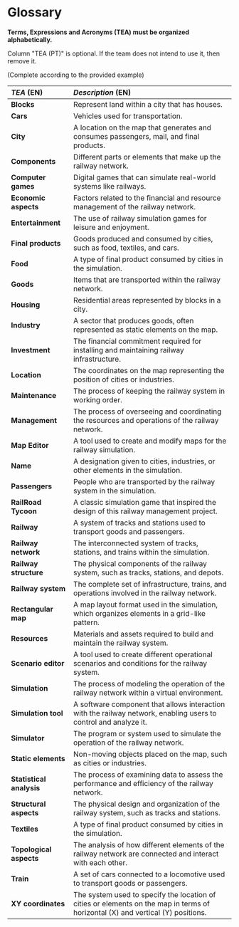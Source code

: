# Glossary

**Terms, Expressions and Acronyms (TEA) must be organized alphabetically.**

Column "TEA (PT)" is optional. If the team does not intend to use it, then remove it.

(Complete according to the provided example)

| **_TEA_** (EN) | **_Description_** (EN)                                                                                                          |                                       
|:---------------|:--------------------------------------------------------------------------------------------------------------------------------|
| **Blocks**     | Represent land within a city that has houses.                                                                                   |
| **Cars**       | Vehicles used for transportation.                                                                                               |
| **City**       | A location on the map that generates and consumes passengers, mail, and final products.                                         |
| **Components** | Different parts or elements that make up the railway network.                                                                   |
| **Computer games** | Digital games that can simulate real-world systems like railways.                                                               |
| **Economic aspects** | Factors related to the financial and resource management of the railway network.                                                |
| **Entertainment** | The use of railway simulation games for leisure and enjoyment.                                                                  |
| **Final products** | Goods produced and consumed by cities, such as food, textiles, and cars.                                                        |
| **Food**       | A type of final product consumed by cities in the simulation.                                                                   |
| **Goods**      | Items that are transported within the railway network.                                                                          |
| **Housing**    | Residential areas represented by blocks in a city.                                                                              |
| **Industry**   | A sector that produces goods, often represented as static elements on the map.                                                  |
| **Investment** | The financial commitment required for installing and maintaining railway infrastructure.                                        |
| **Location**   | The coordinates on the map representing the position of cities or industries.                                                   |
| **Maintenance**| The process of keeping the railway system in working order.                                                                     |
| **Management** | The process of overseeing and coordinating the resources and operations of the railway network.                                 |
| **Map Editor** | A tool used to create and modify maps for the railway simulation.                                                               |
| **Name**       | A designation given to cities, industries, or other elements in the simulation.                                                 |
| **Passengers** | People who are transported by the railway system in the simulation.                                                             |
| **RailRoad Tycoon** | A classic simulation game that inspired the design of this railway management project.                                          |
| **Railway**    | A system of tracks and stations used to transport goods and passengers.                                                         |
| **Railway network** | The interconnected system of tracks, stations, and trains within the simulation.                                                |
| **Railway structure** | The physical components of the railway system, such as tracks, stations, and depots.                                            |
| **Railway system** | The complete set of infrastructure, trains, and operations involved in the railway network.                                     |
| **Rectangular map** | A map layout format used in the simulation, which organizes elements in a grid-like pattern.                                    |
| **Resources**  | Materials and assets required to build and maintain the railway system.                                                         |
| **Scenario editor** | A tool used to create different operational scenarios and conditions for the railway system.                                    |
| **Simulation** | The process of modeling the operation of the railway network within a virtual environment.                                      |
| **Simulation tool** | A software component that allows interaction with the railway network, enabling users to control and analyze it.                |
| **Simulator**  | The program or system used to simulate the operation of the railway network.                                                    |
| **Static elements** | Non-moving objects placed on the map, such as cities or industries.                                                             |
| **Statistical analysis** | The process of examining data to assess the performance and efficiency of the railway network.                                  |
| **Structural aspects** | The physical design and organization of the railway system, such as tracks and stations.                                        |
| **Textiles**   | A type of final product consumed by cities in the simulation.                                                                   |
| **Topological aspects** | The analysis of how different elements of the railway network are connected and interact with each other.                       |
| **Train**      | A set of cars connected to a locomotive used to transport goods or passengers.                                                  |
| **XY coordinates** | The system used to specify the location of cities or elements on the map in terms of horizontal (X) and vertical (Y) positions. |